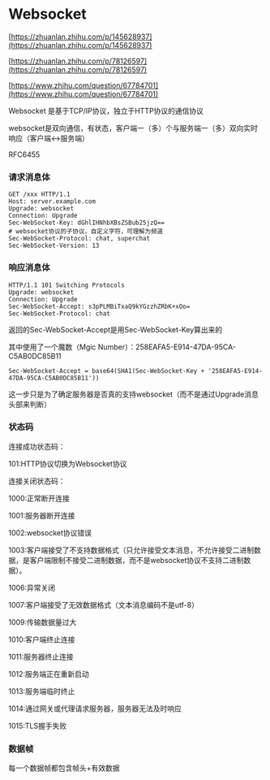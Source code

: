 # Websocket

[https://zhuanlan.zhihu.com/p/145628937](https://zhuanlan.zhihu.com/p/145628937)

[https://zhuanlan.zhihu.com/p/78126597](https://zhuanlan.zhihu.com/p/78126597)

[https://www.zhihu.com/question/67784701](https://www.zhihu.com/question/67784701)

Websocket 是基于TCP/IP协议，独立于HTTP协议的通信协议

websocket是双向通信，有状态，客户端一（多）个与服务端一（多）双向实时响应（客户端↔️服务端）

RFC6455

### 请求消息体

```
GET /xxx HTTP/1.1
Host: server.example.com
Upgrade: websocket
Connection: Upgrade
Sec-WebSocket-Key: dGhlIHNhbXBsZSBub25jzQ==
# websocket协议的子协议，自定义字符，可理解为频道
Sec-WebSocket-Protocol: chat, superchat
Sec-WebSocket-Version: 13
```

### 响应消息体

```
HTTP/1.1 101 Switching Protocols
Upgrade: websocket
Connection: Upgrade
Sec-WebSocket-Accept: s3pPLMBiTxaQ9kYGzzhZRbK+xOo=
Sec-WebSocket-Protocol: chat
```

返回的Sec-WebSocket-Accept是用Sec-WebSocket-Key算出来的

其中使用了一个魔数（Mgic Number）：258EAFA5-E914-47DA-95CA-C5AB0DC85B11

```
Sec-WebSocket-Accept = base64(SHA1(Sec-WebSocket-Key + '258EAFA5-E914-47DA-95CA-C5AB0DC85B11'))
```

这一步只是为了确定服务器是否真的支持websocket（而不是通过Upgrade消息头部来判断）

### 状态码

连接成功状态码：

101:HTTP协议切换为Websocket协议

连接关闭状态码：

1000:正常断开连接

1001:服务器断开连接

1002:websocket协议错误

1003:客户端接受了不支持数据格式（只允许接受文本消息，不允许接受二进制数据，是客户端限制不接受二进制数据，而不是websocket协议不支持二进制数据）。

1006:异常关闭

1007:客户端接受了无效数据格式（文本消息编码不是utf-8）

1009:传输数据量过大

1010:客户端终止连接

1011:服务器终止连接

1012:服务端正在重新启动

1013:服务端临时终止

1014:通过网关或代理请求服务器，服务器无法及时响应

1015:TLS握手失败



### 数据帧

每一个数据帧都包含帧头+有效数据
